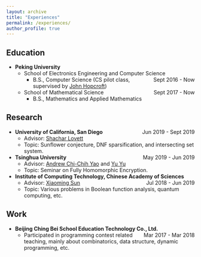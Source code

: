 ```yaml
---
layout: archive
title: "Experiences"
permalink: /experiences/
author_profile: true
---
```


## Education

* <b>Peking University</b>
    * School of Electronics Engineering and Computer Science <span style="float:right;"> Sept 2016 - Now </span>
        * B.S., Computer Science (CS pilot class, supervised by [John Hopcroft](http://www.cs.cornell.edu/jeh/))
    * School of Mathematical Science <span style="float:right;"> Sept 2017 - Now </span>
        * B.S., Mathematics and Applied Mathematics

## Research 

* <b>University of California, San Diego</b> <span style="float:right;"> Jun 2019 - Sept 2019 </span>
    * Advisor: [Shachar Lovett](https://cseweb.ucsd.edu/~slovett/home.html)
    * Topic: Sunflower conjecture, DNF sparsification, and intersecting set system.
* <b>Tsinghua University</b> <span style="float:right;"> May 2019 - Jun 2019 </span>
    * Advisor: [Andrew Chi-Chih Yao](http://iiis.tsinghua.edu.cn/yao/) and [Yu Yu](http://yuyu.hk/)
    * Topic: Seminar on Fully Homomorphic Encryption.
* <b>Institute of Computing Technology, Chinese Academy of Sciences</b> <span style="float:right;"> Jul 2018 - Jun 2019 </span>
    * Advisor: [Xiaoming Sun](http://www.carch.ac.cn/~xmsun/xmsun.htm)
    * Topic: Various problems in Boolean function analysis, quantum computing, etc.

## Work

* <b>Beijing Ching Bei School Education Technology Co., Ltd.</b> <span style="float:right;"> Mar 2017 - Mar 2018 </span>
    * Participated in programming contest related teaching, mainly about combinatorics, data structure, dynamic programming, etc.
